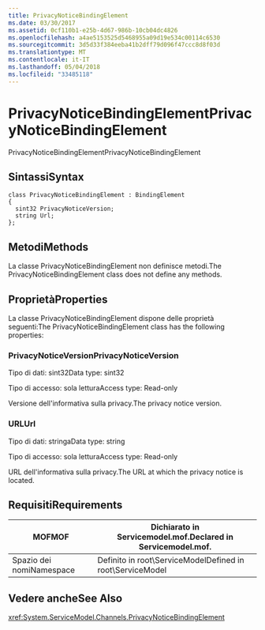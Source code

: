 ```yaml
---
title: PrivacyNoticeBindingElement
ms.date: 03/30/2017
ms.assetid: 0cf110b1-e25b-4d67-986b-10cb04dc4826
ms.openlocfilehash: a4ae5153525d5468955a09d19e534c00114c6530
ms.sourcegitcommit: 3d5d33f384eeba41b2dff79d096f47ccc8d8f03d
ms.translationtype: MT
ms.contentlocale: it-IT
ms.lasthandoff: 05/04/2018
ms.locfileid: "33485118"
---
```

# <a name="privacynoticebindingelement"></a><span data-ttu-id="b73d7-102">PrivacyNoticeBindingElement</span><span class="sxs-lookup"><span data-stu-id="b73d7-102">PrivacyNoticeBindingElement</span></span>
<span data-ttu-id="b73d7-103">PrivacyNoticeBindingElement</span><span class="sxs-lookup"><span data-stu-id="b73d7-103">PrivacyNoticeBindingElement</span></span>  
  
## <a name="syntax"></a><span data-ttu-id="b73d7-104">Sintassi</span><span class="sxs-lookup"><span data-stu-id="b73d7-104">Syntax</span></span>  
  
```  
class PrivacyNoticeBindingElement : BindingElement  
{  
  sint32 PrivacyNoticeVersion;  
  string Url;  
};  
```  
  
## <a name="methods"></a><span data-ttu-id="b73d7-105">Metodi</span><span class="sxs-lookup"><span data-stu-id="b73d7-105">Methods</span></span>  
 <span data-ttu-id="b73d7-106">La classe PrivacyNoticeBindingElement non definisce metodi.</span><span class="sxs-lookup"><span data-stu-id="b73d7-106">The PrivacyNoticeBindingElement class does not define any methods.</span></span>  
  
## <a name="properties"></a><span data-ttu-id="b73d7-107">Proprietà</span><span class="sxs-lookup"><span data-stu-id="b73d7-107">Properties</span></span>  
 <span data-ttu-id="b73d7-108">La classe PrivacyNoticeBindingElement dispone delle proprietà seguenti:</span><span class="sxs-lookup"><span data-stu-id="b73d7-108">The PrivacyNoticeBindingElement class has the following properties:</span></span>  
  
### <a name="privacynoticeversion"></a><span data-ttu-id="b73d7-109">PrivacyNoticeVersion</span><span class="sxs-lookup"><span data-stu-id="b73d7-109">PrivacyNoticeVersion</span></span>  
 <span data-ttu-id="b73d7-110">Tipo di dati: sint32</span><span class="sxs-lookup"><span data-stu-id="b73d7-110">Data type: sint32</span></span>  
  
 <span data-ttu-id="b73d7-111">Tipo di accesso: sola lettura</span><span class="sxs-lookup"><span data-stu-id="b73d7-111">Access type: Read-only</span></span>  
  
 <span data-ttu-id="b73d7-112">Versione dell'informativa sulla privacy.</span><span class="sxs-lookup"><span data-stu-id="b73d7-112">The privacy notice version.</span></span>  
  
### <a name="url"></a><span data-ttu-id="b73d7-113">URL</span><span class="sxs-lookup"><span data-stu-id="b73d7-113">Url</span></span>  
 <span data-ttu-id="b73d7-114">Tipo di dati: stringa</span><span class="sxs-lookup"><span data-stu-id="b73d7-114">Data type: string</span></span>  
  
 <span data-ttu-id="b73d7-115">Tipo di accesso: sola lettura</span><span class="sxs-lookup"><span data-stu-id="b73d7-115">Access type: Read-only</span></span>  
  
 <span data-ttu-id="b73d7-116">URL dell'informativa sulla privacy.</span><span class="sxs-lookup"><span data-stu-id="b73d7-116">The URL at which the privacy notice is located.</span></span>  
  
## <a name="requirements"></a><span data-ttu-id="b73d7-117">Requisiti</span><span class="sxs-lookup"><span data-stu-id="b73d7-117">Requirements</span></span>  
  
|<span data-ttu-id="b73d7-118">MOF</span><span class="sxs-lookup"><span data-stu-id="b73d7-118">MOF</span></span>|<span data-ttu-id="b73d7-119">Dichiarato in Servicemodel.mof.</span><span class="sxs-lookup"><span data-stu-id="b73d7-119">Declared in Servicemodel.mof.</span></span>|  
|---------|-----------------------------------|  
|<span data-ttu-id="b73d7-120">Spazio dei nomi</span><span class="sxs-lookup"><span data-stu-id="b73d7-120">Namespace</span></span>|<span data-ttu-id="b73d7-121">Definito in root\ServiceModel</span><span class="sxs-lookup"><span data-stu-id="b73d7-121">Defined in root\ServiceModel</span></span>|  
  
## <a name="see-also"></a><span data-ttu-id="b73d7-122">Vedere anche</span><span class="sxs-lookup"><span data-stu-id="b73d7-122">See Also</span></span>  
 <xref:System.ServiceModel.Channels.PrivacyNoticeBindingElement>
